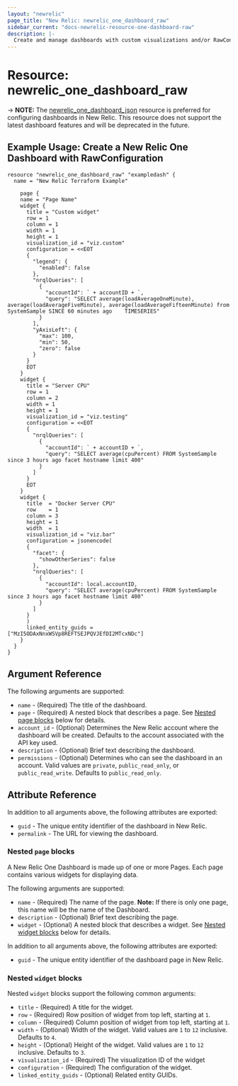 ```yaml
---
layout: "newrelic"
page_title: "New Relic: newrelic_one_dashboard_raw"
sidebar_current: "docs-newrelic-resource-one-dashboard-raw"
description: |-
  Create and manage dashboards with custom visualizations and/or RawConfiguration in New Relic One.
---
```


# Resource: newrelic\_one\_dashboard\_raw

-> **NOTE:** The [newrelic_one_dashboard_json](newrelic_one_dashboard_json.html) resource is preferred for configuring dashboards in New Relic. This resource does not support the latest dashboard features and will be deprecated in the future.

## Example Usage: Create a New Relic One Dashboard with RawConfiguration

```hcl
resource "newrelic_one_dashboard_raw" "exampledash" {
  name = "New Relic Terraform Example"

    page {
    name = "Page Name"
    widget {
      title = "Custom widget"
      row = 1
      column = 1
      width = 1
      height = 1
      visualization_id = "viz.custom"
      configuration = <<EOT
      {
        "legend": {
          "enabled": false
        },
        "nrqlQueries": [
          {
            "accountId": ` + accountID + `,
            "query": "SELECT average(loadAverageOneMinute), average(loadAverageFiveMinute), average(loadAverageFifteenMinute) from SystemSample SINCE 60 minutes ago    TIMESERIES"
          }
        ],
        "yAxisLeft": {
          "max": 100,
          "min": 50,
          "zero": false
        }
      }
      EOT
    }
    widget {
      title = "Server CPU"
      row = 1
      column = 2
      width = 1
      height = 1
      visualization_id = "viz.testing"
      configuration = <<EOT
      {
        "nrqlQueries": [
          {
            "accountId": ` + accountID + `,
            "query": "SELECT average(cpuPercent) FROM SystemSample since 3 hours ago facet hostname limit 400"
          }
        ]
      }
      EOT
    }
    widget {
      title  = "Docker Server CPU"
      row    = 1
      column = 3
      height = 1
      width  = 1
      visualization_id = "viz.bar"
      configuration = jsonencode(
      {
        "facet": {
          "showOtherSeries": false
        },
        "nrqlQueries": [
          {
            "accountId": local.accountID,
            "query": "SELECT average(cpuPercent) FROM SystemSample since 3 hours ago facet hostname limit 400"
          }
        ]
      }
      )
      linked_entity_guids = ["MzI5ODAxNnxWSVp8REFTSEJPQVJEfDI2MTcxNDc"]
    }
  }
}
```

## Argument Reference

The following arguments are supported:

- `name` - (Required) The title of the dashboard.
- `page` - (Required) A nested block that describes a page. See [Nested page blocks](#nested-page-blocks) below for details.
- `account_id` - (Optional) Determines the New Relic account where the dashboard will be created. Defaults to the account associated with the API key used.
- `description` - (Optional) Brief text describing the dashboard.
- `permissions` - (Optional) Determines who can see the dashboard in an account. Valid values are `private`, `public_read_only`, or `public_read_write`. Defaults to `public_read_only`.

## Attribute Reference

In addition to all arguments above, the following attributes are exported:

- `guid` - The unique entity identifier of the dashboard in New Relic.
- `permalink` - The URL for viewing the dashboard.

### Nested `page` blocks

A New Relic One Dashboard is made up of one or more Pages. Each page contains
various widgets for displaying data.

The following arguments are supported:

- `name` - (Required) The name of the page. **Note:** If there is only one page, this name will be the name of the Dashboard.
- `description` - (Optional) Brief text describing the page.
- `widget` - (Optional) A nested block that describes a widget. See [Nested widget blocks](#nested-widget-blocks) below for details.

In addition to all arguments above, the following attributes are exported:

- `guid` - The unique entity identifier of the dashboard page in New Relic.

### Nested `widget` blocks

Nested `widget` blocks support the following common arguments:

- `title` - (Required) A title for the widget.
- `row` - (Required) Row position of widget from top left, starting at `1`.
- `column` - (Required) Column position of widget from top left, starting at `1`.
- `width` - (Optional) Width of the widget. Valid values are `1` to `12` inclusive. Defaults to `4`.
- `height` - (Optional) Height of the widget. Valid values are `1` to `12` inclusive. Defaults to `3`.
- `visualization_id` - (Required) The visualization ID of the widget
- `configuration` - (Required) The configuration of the widget.
- `linked_entity_guids` - (Optional) Related entity GUIDs.
